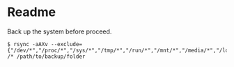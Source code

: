 # Readme

Back up the system before proceed.

```
$ rsync -aAXv --exclude={"/dev/*","/proc/*","/sys/*","/tmp/*","/run/*","/mnt/*","/media/*","/lost+found"} /* /path/to/backup/folder
```
